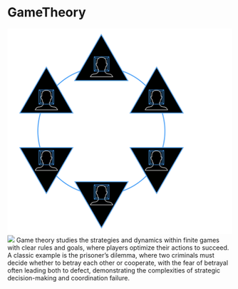 # GameTheory
![](GameTheory.png)
![](GameTheory.gif)
Game theory studies the strategies and dynamics within finite games with clear rules and goals, where players optimize their actions to succeed. A classic example is the prisoner’s dilemma, where two criminals must decide whether to betray each other or cooperate, with the fear of betrayal often leading both to defect, demonstrating the complexities of strategic decision-making and coordination failure.